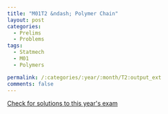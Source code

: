 ```yaml
---
title: "M01T2 &ndash; Polymer Chain"
layout: post
categories:
  - Prelims
  - Problems
tags:
  - Statmech
  - M01
  - Polymers

permalink: /:categories/:year/:month/T2:output_ext
comments: false
---
```

<object data="2001M2T.pdf" type="application/pdf" width="100%" height="500"></object>
<div class="message"><a href='https://princetonprelim.com/prelim/7/'>Check for solutions to this year's exam</a></div>